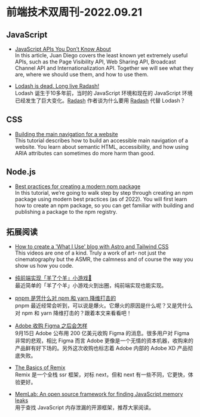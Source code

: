 # 前端技术双周刊-2022.09.21

## JavaScript
- [JavaScript APIs You Don’t Know About](https://www.smashingmagazine.com/2022/09/javascript-api-guide/)
<br>In this article, Juan Diego covers the least known yet extremely useful APIs, such as the Page Visibility API, Web Sharing API, Broadcast Channel API and Internationalization API. Together we will see what they are, where we should use them, and how to use them.

- [Lodash is dead. Long live Radash!](https://medium.com/vanguards-of-code/lodash-is-dead-long-live-radash-d9d52abf428b)
<br>Lodash 诞生于10多年前，当时的 JavaScript 环境和现在的 JavaScript 环境已经发生了巨大变化。[Radash](https://radash-docs.vercel.app/docs/getting-started) 作者谈为什么要用 [Radash](https://radash-docs.vercel.app/docs/getting-started) 代替 Lodash？

## CSS
- [Building the main navigation for a website](https://web.dev/website-navigation/?utm_source=CSS-Weekly&utm_campaign=Issue-521&utm_medium=web)
<br>This tutorial describes how to build an accessible main navigation of a website. You learn about semantic HTML, accessibility, and how using ARIA attributes can sometimes do more harm than good.

## Node.js
- [Best practices for creating a modern npm package](https://snyk.io/blog/best-practices-create-modern-npm-package/)
<br>In this tutorial, we’re going to walk step by step through creating an npm package using modern best practices (as of 2022). You will first learn how to create an npm package, so you can get familiar with building and publishing a package to the npm registry. 


## 拓展阅读
- [How to create a 'What I Use' blog with Astro and Tailwind CSS ](https://www.youtube.com/watch?v=3_JE76PKBWE&t=86s)
<br>This videos are one of a kind. Truly a work of art- not just the cinematography but the ASMR, the calmness and of course the way you show us how you code. 

- [纯前端实现「羊了个羊」小游戏🐏](https://juejin.cn/post/7143897892531486727)
<br>最近简单的「羊了个羊」小游戏火到出圈，纯前端实现也能实现。

- [pnpm 是凭什么对 npm 和 yarn 降维打击的](https://mp.weixin.qq.com/s/7N6TdqWWVFg7Gi57LUZBhw)
<br>pnpm 最近经常会听到，可以说是爆火。它爆火的原因是什么呢？又是凭什么对 npm 和 yarn 降维打击的？跟着本文来看看吧！

- [Adobe 收购 Figma 之后会怎样](https://mp.weixin.qq.com/s/XUscw7XoaAQdBM7lAKR2og)
<br>9月15日 Adobe 公布用 200 亿美元收购 Figma 的消息。很多用户对 Figma 非常的悲观，相比 Figma 而言 Adobe 更像是一个无情的资本机器，收购来的产品鲜有好下场的。另外这次收购也标志着 Adobe 内部的 Adobe XD 产品彻底失败。

- [The Basics of Remix](https://css-tricks.com/the-basics-of-remix/)
<br>Remix 是一个全栈 ssr 框架，对标 next，但和 next 有一些不同，它更快，体验更好。

- [MemLab: An open source framework for finding JavaScript memory leaks](https://engineering.fb.com/2022/09/12/open-source/memlab/)
<br>用于查找 JavaScript 内存泄漏的开源框架，推荐大家阅读。

